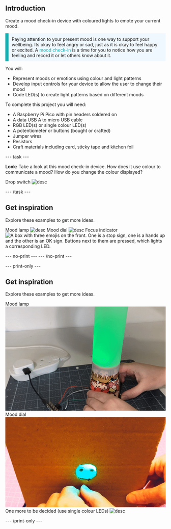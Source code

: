 ## Introduction

Create a mood check-in device with coloured lights to emote your current mood. 

<p style="border-left: solid; border-width:10px; border-color: #0faeb0; background-color: aliceblue; padding: 10px;">
Paying attention to your present mood is one way to support your wellbeing. Its okay to feel angry or sad, just as it is okay to feel happy or excited. A <span style="color: #0faeb0">mood check-in</span> is a time for you to notice how you are feeling and record it or let others know about it. 
</p>

You will:
+ Represent moods or emotions using colour and light patterns
+ Develop input controls for your device to allow the user to change their mood
+ Code LED(s) to create light patterns based on different moods

To complete this project you will need:

+ A Raspberry Pi Pico with pin headers soldered on
+ A data USB A to micro USB cable
+ RGB LED(s) or single colour LED(s)
+ A potentiometer or buttons (bought or crafted)
+ Jumper wires
+ Resistors
+ Craft materials including card, sticky tape and kitchen foil

--- task ---

**Look:** Take a look at this mood check-in device. How does it use colour to communicate a mood? How do you change the colour displayed? 

Drop switch
![desc](images/drop-switch.gif)

--- /task ---

## Get inspiration

Explore these examples to get more ideas.

Mood lamp
![desc](images/mood-lamp.gif)
Mood dial
![desc](images/mood-dial.gif)
Focus indicator
![A box with three emojis on the front. One is a stop sign, one is a hands up and the other is an OK sign. Buttons next to them are pressed, which lights a corresponding LED.](images/dnd-indicator.gif)

--- no-print ---
--- /no-print ---


--- print-only ---

## Get inspiration

Explore these examples to get more ideas.

Mood lamp
![desc](images/mood-lamp.png)
Mood dial
![desc](images/mood-dial.png)
One more to be decided (use single colour LEDs)
![desc](images/single-leds.png)

--- /print-only ---

